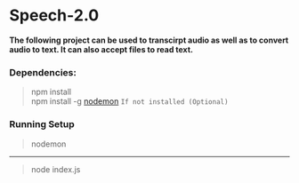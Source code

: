 # Speech-2.0
  **The following project can be used to transcirpt audio as well as to convert audio to text. It can also accept files to read text.**

### Dependencies:

> npm install <br>
> npm install -g [nodemon](https://www.npmjs.com/package/nodemon) `If not installed (Optional)` <br>

### Running Setup

> nodemon <br>

---

> node index.js
